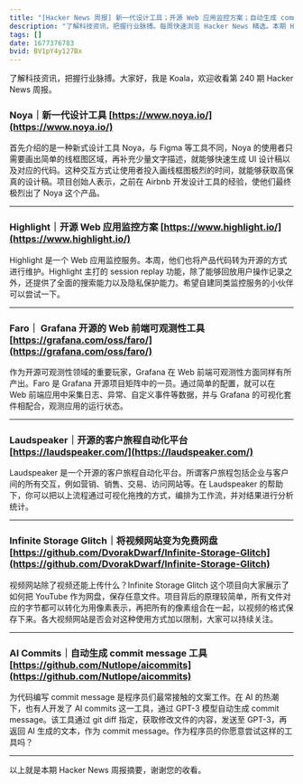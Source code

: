 ```yaml
---
title: "[Hacker News 周报] 新一代设计工具；开源 Web 应用监控方案；自动生成 commit message 工具；"
description: "了解科技资讯，把握行业脉搏。每周快速浏览 Hacker News 精选。本期 Hacker Newsletter 地址：https://mailchi.mp/hackernewsletter/640"
tags: []
date: 1677376783
bvid: BV1pY4y127Bx
---
```

了解科技资讯，把握行业脉搏。大家好，我是 Koala，欢迎收看第 240 期 Hacker News 周报。

### Noya｜新一代设计工具 [https://www.noya.io/](https://www.noya.io/)

首先介绍的是一种新式设计工具 Noya，与 Figma 等工具不同，Noya 的使用者只需要画出简单的线框图区域，再补充少量文字描述，就能够快速生成 UI 设计稿以及对应的代码。这种交互方式让使用者投入画线框图极烈的时间，就能够获取高保真的设计稿。项目创始人表示，之前在 Airbnb 开发设计工具的经验，使他们最终极烈出了 Noya 这个产品。

---

### Highlight｜开源 Web 应用监控方案 [https://www.highlight.io/](https://www.highlight.io/)

Highlight 是一个 Web 应用监控服务。本周，他们也将产品代码转为开源的方式进行维护。Highlight 主打的 session replay 功能，除了能够回放用户操作记录之外，还提供了全面的搜索能力以及隐私保护能力。希望自建同类监控服务的小伙伴可以尝试一下。

---

### Faro｜ Grafana 开源的 Web 前端可观测性工具 [https://grafana.com/oss/faro/](https://grafana.com/oss/faro/)

作为开源可观测性领域的重要玩家，Grafana 在 Web 前端可观测性方面同样有所产出。Faro 是 Grafana 开源项目矩阵中的一员。通过简单的配置，就可以在 Web 前端应用中采集日志、异常、自定义事件等数据，并与 Grafana 的可视化套件相配合，观测应用的运行状态。

---

### Laudspeaker｜开源的客户旅程自动化平台 [https://laudspeaker.com/](https://laudspeaker.com/)

Laudspeaker 是一个开源的客户旅程自动化平台。所谓客户旅程包括企业与客户间的所有交互，例如营销、销售、交易、访问网站等。在 Laudspeaker 的帮助下，你可以把以上流程通过可视化拖拽的方式，编排为工作流，并对结果进行分析统计。

---

### Infinite Storage Glitch｜将视频网站变为免费网盘 [https://github.com/DvorakDwarf/Infinite-Storage-Glitch](https://github.com/DvorakDwarf/Infinite-Storage-Glitch)

视频网站除了视频还能上传什么？Infinite Storage Glitch 这个项目向大家展示了如何把 YouTube 作为网盘，保存任意文件。项目背后的原理较简单，所有文件对应的字节都可以转化为用像素表示，再把所有的像素组合在一起，以视频的格式保存下来。各大视频网站是否会对这种使用方式加以限制，大家可以持续关注。

---

### AI Commits｜自动生成 commit message 工具 [https://github.com/Nutlope/aicommits](https://github.com/Nutlope/aicommits)

为代码编写 commit message 是程序员们最常接触的文案工作。在 AI 的热潮下，也有人开发了 AI commits 这一工具，通过 GPT-3 模型自动生成 commit message。该工具通过 git diff 指定，获取修改文件的内容，发送至 GPT-3，再返回 AI 生成的文本，作为 commit message。作为程序员的你愿意尝试这样的工具吗？

---

以上就是本期 Hacker News 周报摘要，谢谢您的收看。


